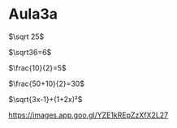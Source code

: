 # Aula3a
$\sqrt 25$

$\sqrt36=6$

$\frac{10}{2}=5$

$\frac{50+10}{2}=30$

$\sqrt{3x-1}+(1+2x)²$

https://images.app.goo.gl/YZE1kREpZzXfX2L27
